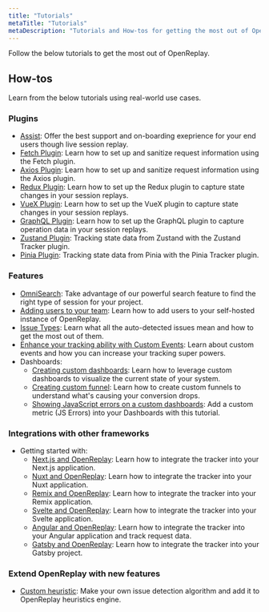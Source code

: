 ```yaml
---
title: "Tutorials"
metaTitle: "Tutorials"
metaDescription: "Tutorials and How-tos for getting the most out of OpenReplay."
---
```


Follow the below tutorials to get the most out of OpenReplay.

## How-tos

Learn from the below tutorials using real-world use cases.

### Plugins

- [Assist](/tutorials/assist): Offer the best support and on-boarding exeprience for your end users though live session replay.
- [Fetch Plugin](/tutorials/fetch): Learn how to set up and sanitize request information using the Fetch plugin.
- [Axios Plugin](/tutorials/axios): Learn how to set up and sanitize request information using the Axios plugin.
- [Redux Plugin](/tutorials/redux): Learn how to set up the Redux plugin to capture state changes in your session replays.
- [VueX Plugin](/tutorials/vuex): Learn how to set up the VueX plugin to capture state changes in your session replays.
- [GraphQL Plugin](/tutorials/graphql): Learn how to set up the GraphQL plugin to capture operation data in your session replays.
- [Zustand Plugin](/tutorials/zustand): Tracking state data from Zustand with the Zustand Tracker plugin.
- [Pinia Plugin](/tutorials/pinia): Tracking state data from Pinia with the Pinia Tracker plugin.

### Features

- [OmniSearch](/tutorials/omnisearch): Take advantage of our powerful search feature to find the right type of session for your project.
- [Adding users to your team](/tutorials/adding-users): Learn how to add users to your self-hosted instance of OpenReplay.
- [Issue Types](/tutorials/issues): Learn what all the auto-detected issues mean and how to get the most out of them.
- [Enhance your tracking ability with Custom Events](/tutorials/custom-events): Learn about custom events and how you can increase your tracking super powers.
- Dashboards:
   - [Creating custom dashboards](/tutorials/custom-dashboard): Learn how to leverage custom dashboards to visualize the current state of your system.
   - [Creating custom funnel](/tutorials/funnels): Learn how to create custom funnels to understand what's causing your conversion drops.
   - [Showing JavaScript errors on a custom dashboards](/tutorials/js-errors-dashboard): Add a custom metric (JS Errors) into your Dashboards with this tutorial.

### Integrations with other frameworks

- Getting started with:
   - [Next.js and OpenReplay](/tutorials/next): Learn how to integrate the tracker into your Next.js application.
   - [Nuxt and OpenReplay](/tutorials/nuxt): Learn how to integrate the tracker into your Nuxt application.
   - [Remix and OpenReplay](/tutorials/remix): Learn how to integrate the tracker into your Remix application.
   - [Svelte and OpenReplay](/tutorials/svelte): Learn how to integrate the tracker into your Svelte application.
   - [Angular and OpenReplay](/tutorials/angular): Learn how to integrate the tracker into your Angular application and track request data.
   - [Gatsby and OpenReplay](/tutorials/gatsby): Learn how to integrate the tracker into your Gatsby project.

### Extend OpenReplay with new features
- [Custom heuristic](/tutorials/custom-heuristics): Make your own issue detection algorithm and add it to OpenReplay heuristics engine.
